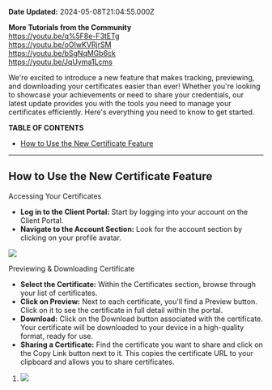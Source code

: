 **Date Updated:** 2024-05-08T21:04:55.000Z

**More Tutorials from the Community**  
<https://youtu.be/q%5F8e-F3tETg>  
<https://youtu.be/oOIwKVRjrSM>  
<https://youtu.be/bSgNqMGb6ck>  
<https://youtu.be/JqUyma1Lcms>

We're excited to introduce a new feature that makes tracking, previewing, and downloading your certificates easier than ever! Whether you're looking to showcase your achievements or need to share your credentials, our latest update provides you with the tools you need to manage your certificates efficiently. Here's everything you need to know to get started.  
  
**TABLE OF CONTENTS**

* [How to Use the New Certificate Feature](#How-to-Use-the-New-Certificate-Feature)

---

## How to Use the New Certificate Feature

Accessing Your Certificates

* **Log in to the Client Portal:** Start by logging into your account on the Client Portal.
* **Navigate to the Account Section:** Look for the account section by clicking on your profile avatar.  
    
    
![](https://s3.amazonaws.com/cdn.freshdesk.com/data/helpdesk/attachments/production/155023719768/original/UShFQd6k9B3Jo_0iQMpZKP1YzweJKXb2HQ.png?1711724492)

  
Previewing & Downloading Certificate

* **Select the Certificate:** Within the Certificates section, browse through your list of certificates.
* **Click on Preview:** Next to each certificate, you'll find a Preview button. Click on it to see the certificate in full detail within the portal.
* **Download:** Click on the Download button associated with the certificate. Your certificate will be downloaded to your device in a high-quality format, ready for use.
* **Sharing a Certificate:** Find the certificate you want to share and click on the Copy Link button next to it. This copies the certificate URL to your clipboard and allows you to share certificates.
1. **![](https://s3.amazonaws.com/cdn.freshdesk.com/data/helpdesk/attachments/production/155023719552/original/pZ2i0iSIEamyrdZDfNlsPM0nGIXqT3Q8bw.png?1711724207)**

  